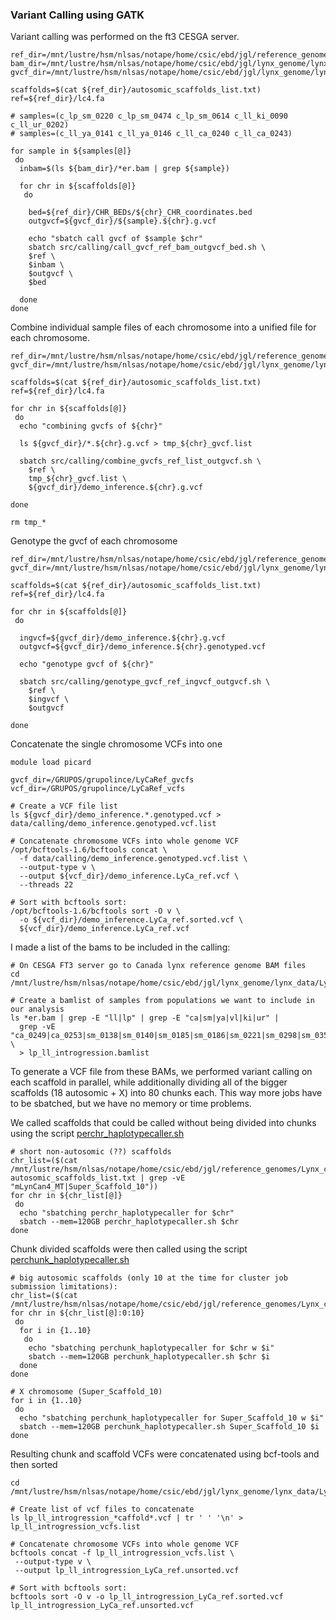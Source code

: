 ### Variant Calling using GATK

Variant calling was performed on the ft3 CESGA server.

```
ref_dir=/mnt/lustre/hsm/nlsas/notape/home/csic/ebd/jgl/reference_genomes/Lynx_canadensis_Ref
bam_dir=/mnt/lustre/hsm/nlsas/notape/home/csic/ebd/jgl/lynx_genome/lynx_data/LyCaRef_bams
gvcf_dir=/mnt/lustre/hsm/nlsas/notape/home/csic/ebd/jgl/lynx_genome/lynx_data/LyCaRef_gvcfs

scaffolds=$(cat ${ref_dir}/autosomic_scaffolds_list.txt)
ref=${ref_dir}/lc4.fa

# samples=(c_lp_sm_0220 c_lp_sm_0474 c_lp_sm_0614 c_ll_ki_0090 c_ll_ur_0202)
# samples=(c_ll_ya_0141 c_ll_ya_0146 c_ll_ca_0240 c_ll_ca_0243)

for sample in ${samples[@]}
 do
  inbam=$(ls ${bam_dir}/*er.bam | grep ${sample})
  
  for chr in ${scaffolds[@]}
   do
    
    bed=${ref_dir}/CHR_BEDs/${chr}_CHR_coordinates.bed
    outgvcf=${gvcf_dir}/${sample}.${chr}.g.vcf

    echo "sbatch call gvcf of $sample $chr"
    sbatch src/calling/call_gvcf_ref_bam_outgvcf_bed.sh \
    $ref \
    $inbam \
    $outgvcf \
    $bed
    
  done
done
```
Combine individual sample files of each chromosome into a unified file for each chromosome.
```
ref_dir=/mnt/lustre/hsm/nlsas/notape/home/csic/ebd/jgl/reference_genomes/Lynx_canadensis_Ref
gvcf_dir=/mnt/lustre/hsm/nlsas/notape/home/csic/ebd/jgl/lynx_genome/lynx_data/LyCaRef_gvcfs

scaffolds=$(cat ${ref_dir}/autosomic_scaffolds_list.txt)
ref=${ref_dir}/lc4.fa

for chr in ${scaffolds[@]}
 do
  echo "combining gvcfs of ${chr}"
  
  ls ${gvcf_dir}/*.${chr}.g.vcf > tmp_${chr}_gvcf.list
  
  sbatch src/calling/combine_gvcfs_ref_list_outgvcf.sh \
    $ref \
    tmp_${chr}_gvcf.list \
    ${gvcf_dir}/demo_inference.${chr}.g.vcf

done

rm tmp_*
```
Genotype the gvcf of each chromosome
```
ref_dir=/mnt/lustre/hsm/nlsas/notape/home/csic/ebd/jgl/reference_genomes/Lynx_canadensis_Ref
gvcf_dir=/mnt/lustre/hsm/nlsas/notape/home/csic/ebd/jgl/lynx_genome/lynx_data/LyCaRef_gvcfs

scaffolds=$(cat ${ref_dir}/autosomic_scaffolds_list.txt)
ref=${ref_dir}/lc4.fa

for chr in ${scaffolds[@]}
 do
  
  ingvcf=${gvcf_dir}/demo_inference.${chr}.g.vcf
  outgvcf=${gvcf_dir}/demo_inference.${chr}.genotyped.vcf
  
  echo "genotype gvcf of ${chr}"
  
  sbatch src/calling/genotype_gvcf_ref_ingvcf_outgvcf.sh \
    $ref \
    $ingvcf \
    $outgvcf

done
```
Concatenate the single chromosome VCFs into one
```
module load picard

gvcf_dir=/GRUPOS/grupolince/LyCaRef_gvcfs
vcf_dir=/GRUPOS/grupolince/LyCaRef_vcfs

# Create a VCF file list
ls ${gvcf_dir}/demo_inference.*.genotyped.vcf > data/calling/demo_inference.genotyped.vcf.list

# Concatenate chromosome VCFs into whole genome VCF
/opt/bcftools-1.6/bcftools concat \
  -f data/calling/demo_inference.genotyped.vcf.list \
  --output-type v \
  --output ${vcf_dir}/demo_inference.LyCa_ref.vcf \
  --threads 22

# Sort with bcftools sort:
/opt/bcftools-1.6/bcftools sort -O v \
  -o ${vcf_dir}/demo_inference.LyCa_ref.sorted.vcf \
  ${vcf_dir}/demo_inference.LyCa_ref.vcf

```

I made a list of the bams to be included in the calling:

```
# On CESGA FT3 server go to Canada lynx reference genome BAM files
cd /mnt/lustre/hsm/nlsas/notape/home/csic/ebd/jgl/lynx_genome/lynx_data/LyCaRef_bams

# Create a bamlist of samples from populations we want to include in our analysis
ls *er.bam | grep -E "ll|lp" | grep -E "ca|sm|ya|vl|ki|ur" | 
  grep -vE "ca_0249|ca_0253|sm_0138|sm_0140|sm_0185|sm_0186|sm_0221|sm_0298|sm_0359" \
  > lp_ll_introgression.bamlist
```

To generate a VCF file from these BAMs, we performed variant calling on each scaffold in parallel, while additionally dividing all of the bigger scaffolds (18 autosomic + X) into 80 chunks each. This way more jobs have to be sbatched, but we have no memory or time problems.

We called scaffolds that could be called without being divided into chunks using the script [perchr_haplotypecaller.sh](scripts/calling/perchr_haplotypecaller.sh)

```
# short non-autosomic (??) scaffolds 
chr_list=($(cat /mnt/lustre/hsm/nlsas/notape/home/csic/ebd/jgl/reference_genomes/Lynx_canadensis_Ref/non-autosomic_scaffolds_list.txt | grep -vE "mLynCan4_MT|Super_Scaffold_10"))
for chr in ${chr_list[@]}
 do
  echo "sbatching perchr_haplotypecaller for $chr"
  sbatch --mem=120GB perchr_haplotypecaller.sh $chr
done
```

Chunk divided scaffolds were then called using the script [perchunk_haplotypecaller.sh](./perchunk_haplotypecaller.sh)

```
# big autosomic scaffolds (only 10 at the time for cluster job submission limitations):
chr_list=($(cat /mnt/lustre/hsm/nlsas/notape/home/csic/ebd/jgl/reference_genomes/Lynx_canadensis_Ref/autosomic_scaffolds_list.txt))
for chr in ${chr_list[@]:0:10}
 do
  for i in {1..10}
   do
    echo "sbatching perchunk_haplotypecaller for $chr w $i"
    sbatch --mem=120GB perchunk_haplotypecaller.sh $chr $i
  done
done

# X chromosome (Super_Scaffold_10)
for i in {1..10}
 do
  echo "sbatching perchunk_haplotypecaller for Super_Scaffold_10 w $i"
  sbatch --mem=120GB perchunk_haplotypecaller.sh Super_Scaffold_10 $i
done
```

Resulting chunk and scaffold VCFs were concatenated using bcf-tools and then sorted

```
cd /mnt/lustre/hsm/nlsas/notape/home/csic/ebd/jgl/lynx_genome/lynx_data/LyCaRef_vcfs

# Create list of vcf files to concatenate
ls lp_ll_introgression_*caffold*.vcf | tr ' ' '\n' > lp_ll_introgression_vcfs.list

# Concatenate chromosome VCFs into whole genome VCF
bcftools concat -f lp_ll_introgression_vcfs.list \
 --output-type v \
 --output lp_ll_introgression_LyCa_ref.unsorted.vcf

# Sort with bcftools sort:
bcftools sort -O v -o lp_ll_introgression_LyCa_ref.sorted.vcf lp_ll_introgression_LyCa_ref.unsorted.vcf
```
